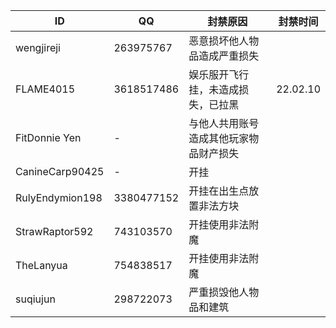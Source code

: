 |ID|QQ|封禁原因|封禁时间|
|---|---|---|---|
|wengjireji|263975767|恶意损坏他人物品造成严重损失
|FLAME4015|3618517486|娱乐服开飞行挂，未造成损失，已拉黑|22.02.10
|FitDonnie Yen|-|与他人共用账号造成其他玩家物品财产损失
|CanineCarp90425|-|开挂
|RulyEndymion198|3380477152|开挂在出生点放置非法方块
|StrawRaptor592|743103570|开挂使用非法附魔
|TheLanyua|754838517|开挂使用非法附魔
|suqiujun|298722073|严重损毁他人物品和建筑
